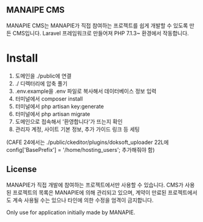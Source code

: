 ## MANAIPE CMS
MANAPIE CMS는 MANAPIE가 직접 참여하는 프로젝트를 쉽게 개발할 수 있도록 만든 CMS입니다.
Laravel 프레임워크로 만들어져 PHP 7.1.3~ 환경에서 작동합니다.

# Install
1. 도메인을 ./public에 연결
2. ./ 디렉터리에 압축 풀기
3. .env.example을 .env 파일로 복사해서 데이터베이스 정보 입력
4. 터미널에서 composer install
5. 터미널에서 php artisan key:generate
6. 터미널에서 php artisan migrate
7. 도메인으로 접속해서 '환영합니다'가 뜨는지 확인
8. 관리자 계정, 사이트 기본 정보, 추가 가이드 링크 등 세팅

(CAFE 24에서는 ./public/ckeditor/plugins/doksoft_uploader 22L에 config['BasePrefix'] = '/home/hosting_users'; 추가해줘야 함)


## License
MANAPIE가 직접 개발에 참여하는 프로젝트에서만 사용할 수 있습니다.
CMS가 사용된 프로젝트의 목록은 MANAPIE에 의해 관리되고 있으며, 계약이 만료된 프로젝트에서도 계속 사용될 수는 있으나 타인에 의한 수정을 엄격이 금지합니다.

Only use for application initially made by MANAPIE.
